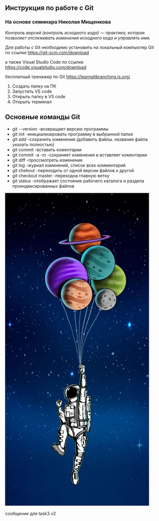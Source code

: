 ## Инструкция по работе с Git ##

### На основе семинара Николая Мищенкова ###


*Контроль версий (контроль исходного кода) — практика, которая позволяет отслеживать
изменения исходного кода и управлять ими.*


Для работы с Git необходимо установить на локальный компьютер Git по ссылке https://git-scm.com/download

а также Visual Studio Code по ссылке https://code.visualstudio.com/download

бесплатный тренажер по Git https://learngitbranching.js.org/

1. Создать папку на ПК
2. Запустить VS code
3. Открыть папку в VS code
4. Открыть терминал

## Основные команды Git ##

* git --version -возвращает версию программы
* git init -инициализировать программу в выбранной папке
* git add -сохранить изменения (добавить файлы. названия файла указать полностью)
* git commit -вставить коментарии
* git commit -a -m -сохраняет изменения и вставляет коментарии
* git diff -проссмотреть изменения
* git log -журнал изменений, список всех комментарий
* git chekout -переходить от одной версии файлов к другой
* git checkout master -переходна главную ветку
* git status -отображает состояние рабочего каталога и раздела проиндексированных файлов

![а теперь картинка](/images/space.jpg)

сообщение для task3 v2
            